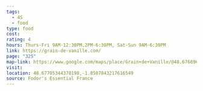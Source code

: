 ```yaml
---
tags:
  - 4S
  - food
type: food
cost: 
rating: 4
hours: Thurs-Fri 9AM-12:30PM,2PM-6:30PM, Sat-Sun 9AM-6:30PM
link: https://grain-de-vanille.com/
page: "325"
map-link: https://www.google.com/maps/place/Grain+de+Vanille/@48.6768967,-1.8533404,17z/data=!3m1!4b1!4m6!3m5!1s0x480e9dbb269b21e7:0x1aecb8e9a3a31751!8m2!3d48.6768932!4d-1.8507655!16s%2Fg%2F1xpwj55g?entry=ttu&g_ep=EgoyMDI0MDkxNS4wIKXMDSoASAFQAw%3D%3D
visit: 
location: 48.67705344370198,-1.8507843217616549
source: Fodor's Essential France
---
```

